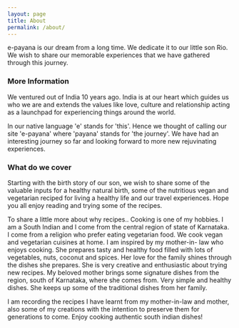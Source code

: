 ```yaml
---
layout: page
title: About
permalink: /about/
---
```


e-payana is our dream from a long time. We dedicate it to our little son Rio. We wish to share our memorable experiences that we have gathered through this journey. 

### More Information

We ventured out of India 10 years ago. India is at our heart which guides us who we are and extends the values like love, culture and relationship acting as a launchpad for experiencing things around the world. 

In our native language 'e' stands for 'this'. Hence we thought of calling our site 'e-payana' where 'payana' stands for 'the journey'. We have had an interesting journey so far and looking forward to more new rejuvinating experiences.

### What do we cover

Starting with the birth story of our son, we wish to share some of the valuable inputs for a healthy natural birth, some of the nutritious vegan and vegetarian reciped for living a healthy life and our travel experiences. Hope you all enjoy reading and trying some of the recipes.

To share a little more about why recipes..
Cooking is one of my hobbies. I am a South Indian and I come from the central region of state of Karnataka. I come from a religion who prefer eating vegetarian food. We cook vegan and vegetarian cuisines at home. I am inspired by my mother-in- law who enjoys cooking. She prepares tasty and healthy food filled with lots of vegetables, nuts, coconut and spices. Her love for the family shines through the dishes she prepares. She is very creative and enthusiastic about trying new recipes. My beloved mother brings some signature dishes from the region, south of Karnataka, where she comes from. Very simple and healthy dishes. She keeps up some of the traditional dishes from her family. 

I am recording the recipes I have learnt from my mother-in-law and mother, also some of my creations with the intention to preserve them for generations to come. Enjoy cooking authentic south indian dishes!

